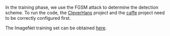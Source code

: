 In the training phase, we use the FGSM attack to determine the detection scheme.
To run the code, the [CleverHans](https://github.com/tensorflow/cleverhans) project and the [caffe](http://caffe.berkeleyvision.org/) project need to be correctly configured first.

The ImageNet training set can be obtained [here](https://pan.baidu.com/s/1juWft0d-xjYon5LBMRuBGg).
